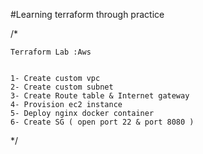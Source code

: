#Learning terraform through practice

/\*

    Terraform Lab :Aws


    1- Create custom vpc
    2- Create custom subnet
    3- Create Route table & Internet gateway
    4- Provision ec2 instance
    5- Deploy nginx docker container
    6- Create SG ( open port 22 & port 8080 )

\*/
